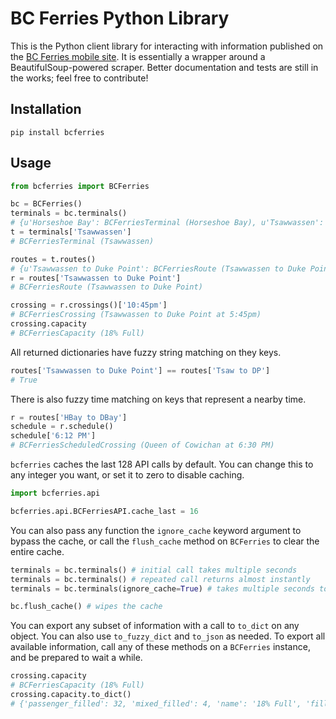 # BC Ferries Python Library

This is the Python client library for interacting with information published on the [BC Ferries mobile site](http://mobile.bcferries.com/). It is essentially a wrapper around a BeautifulSoup-powered scraper. Better documentation and tests are still in the works; feel free to contribute!

## Installation

`pip install bcferries`

## Usage

```python
from bcferries import BCFerries

bc = BCFerries()
terminals = bc.terminals()
# {u'Horseshoe Bay': BCFerriesTerminal (Horseshoe Bay), u'Tsawwassen': BCFerriesTerminal (Tsawwassen)}
t = terminals['Tsawwassen']
# BCFerriesTerminal (Tsawwassen)

routes = t.routes()
# {u'Tsawwassen to Duke Point': BCFerriesRoute (Tsawwassen to Duke Point)}
r = routes['Tsawwassen to Duke Point']
# BCFerriesRoute (Tsawwassen to Duke Point)

crossing = r.crossings()['10:45pm']
# BCFerriesCrossing (Tsawwassen to Duke Point at 5:45pm)
crossing.capacity
# BCFerriesCapacity (18% Full)
```

All returned dictionaries have fuzzy string matching on they keys.

```python
routes['Tsawwassen to Duke Point'] == routes['Tsaw to DP']
# True
```

There is also fuzzy time matching on keys that represent a nearby time.
```python
r = routes['HBay to DBay']
schedule = r.schedule()
schedule['6:12 PM']
# BCFerriesScheduledCrossing (Queen of Cowichan at 6:30 PM)
```

`bcferries` caches the last 128 API calls by default. You can change this to any integer you want, or set it to zero to disable caching.

```python
import bcferries.api

bcferries.api.BCFerriesAPI.cache_last = 16
```

You can also pass any function the `ignore_cache` keyword argument to bypass the cache, or call the `flush_cache` method on `BCFerries` to clear the entire cache.

```python
terminals = bc.terminals() # initial call takes multiple seconds
terminals = bc.terminals() # repeated call returns almost instantly
terminals = bc.terminals(ignore_cache=True) # takes multiple seconds to return

bc.flush_cache() # wipes the cache
```

You can export any subset of information with a call to `to_dict` on any object. You can also use `to_fuzzy_dict` and `to_json` as needed. To export all available information, call any of these methods on a `BCFerries` instance, and be prepared to wait a while.

```python
crossing.capacity
# BCFerriesCapacity (18% Full)
crossing.capacity.to_dict()
# {'passenger_filled': 32, 'mixed_filled': 4, 'name': '18% Full', 'filled': 18}
```

